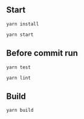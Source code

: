 ## Start

`yarn install`

`yarn start`

## Before commit run

`yarn test`

`yarn lint`

## Build

`yarn build`
